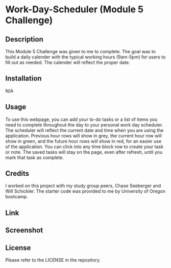 # Work-Day-Scheduler (Module 5 Challenge)

## Description

This Module 5 Challenge was given to me to complete. The goal was to build a daily calender with the typical working hours (9am-5pm) for users to fill out as needed. The calender will reflect the proper date.

## Installation

N/A

## Usage

To use this webpage, you can add your to-do tasks or a list of items you need to complete throughout the day to your personal work day scheduler. The scheduler will reflect the current date and time when you are using the application. Previous hour rows will show in grey, the current hour row will show in green, and the future hour rows will show in red, for an easier use of the application. You can click into any time block row to create your task or note. The saved tasks will stay on the page, even after refresh, until you mark that task as complete.

## Credits

I worked on this project with my study group peers, Chase Seeberger and Will Schickler. The starter code was provided to me by University of Oregon bootcamp.

## Link

<!-- Include link to DEPLOYED application -->

## Screenshot

<!-- Include screenshot of finished application -->

## License

Please refer to the LICENSE in the repository.

